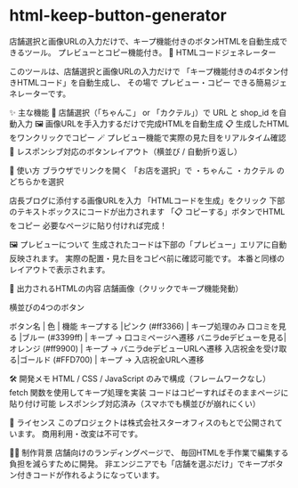 # html-keep-button-generator
店舗選択と画像URLの入力だけで、キープ機能付きのボタンHTMLを自動生成できるツール。
プレビューとコピー機能付き。
🧰 HTMLコードジェネレーター

このツールは、店舗選択と画像URLの入力だけで
「キープ機能付きの4ボタン付きHTMLコード」を自動生成し、
その場で プレビュー・コピー できる簡易ジェネレーターです。

✨ 主な機能
🏪 店舗選択（「ちゃんこ」 or 「カクテル」）で URL と shop_id を自動入力
🖼️ 画像URLを手入力するだけで完成HTMLを自動生成
📋 生成したHTMLをワンクリックでコピー
🪄 プレビュー機能で実際の見た目をリアルタイム確認
💅 レスポンシブ対応のボタンレイアウト（横並び / 自動折り返し）

🧭 使い方
ブラウザでリンクを開く
「お店を選択」で
・ちゃんこ
・カクテル
のどちらかを選択

店長ブログに添付する画像URLを入力
「HTMLコードを生成」をクリック
下部のテキストボックスにコードが出力されます
「📋 コピーする」ボタンでHTMLをコピー
必要なページに貼り付ければ完成！

🖼️ プレビューについて
生成されたコードは下部の「プレビュー」エリアに自動反映されます。
実際の配置・見た目をコピペ前に確認可能です。
本番と同様のレイアウトで表示されます。

🧾 出力されるHTMLの内容
店舗画像（クリックでキープ機能発動）

横並びの4つのボタン

ボタン名	| 色 | 機能
キープする	|ピンク (#ff3366)	| キープ処理のみ
口コミを見る	|ブルー (#3399ff)	| キープ → 口コミページへ遷移
バニラdeデビューを見る|オレンジ (#ff9900)	| キープ → バニラdeデビューURLへ遷移
入店祝金を受け取る|ゴールド (#FFD700)	| キープ → 入店祝金URLへ遷移
  
🛠️ 開発メモ
HTML / CSS / JavaScript のみで構成（フレームワークなし）
fetch 関数を使用してキープ処理を実装
コードはコピーすればそのままページに貼り付け可能
レスポンシブ対応済み（スマホでも横並びが崩れにくい）

📝 ライセンス
このプロジェクトは株式会社スターオフィスのもとで公開されています。
商用利用・改変は不可です。

👨‍💻 制作背景
店舗向けのランディングページで、
毎回HTMLを手作業で編集する負担を減らすために開発。
非エンジニアでも「店舗を選ぶだけ」でキープボタン付きコードが作れるようになっています。
